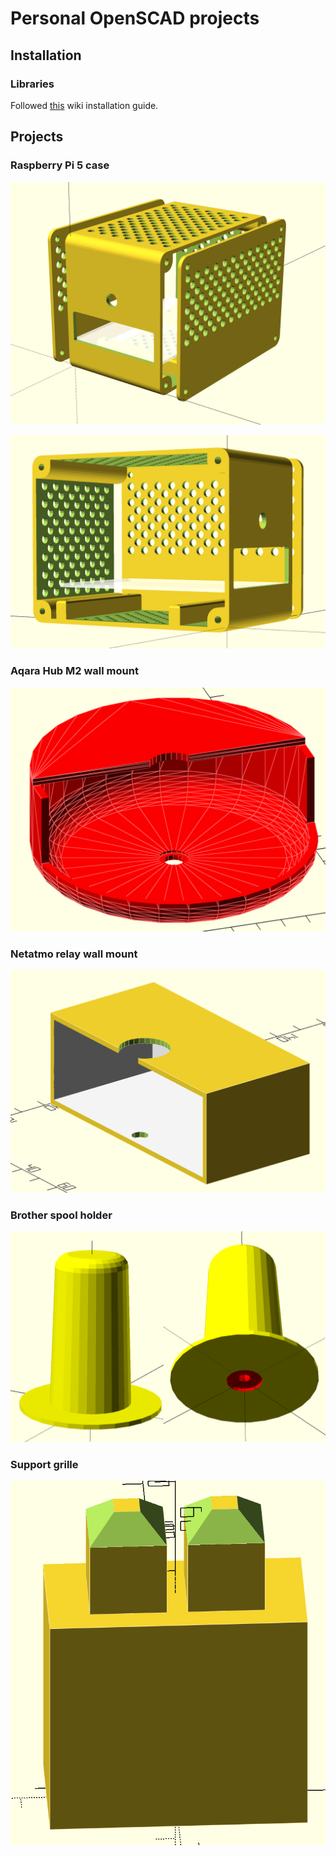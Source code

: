 # Personal OpenSCAD projects

## Installation

### Libraries

Followed [this](https://github.com/revarbat/BOSL/wiki) wiki installation guide.


## Projects

### Raspberry Pi 5 case

<p align="center">
  <img src="docs/img/pi5-case-full.png" />
</p>

<p align="center">
  <img src="docs/img/pi5-case-open.png" />
</p>

### Aqara Hub M2 wall mount

<p align="center">
  <img src="docs/img/aqara-hub.png" />
</p>

### Netatmo relay wall mount

<p align="center">
  <img src="docs/img/netatmo-relay.png" />
</p>

### Brother spool holder

<p align="center">
  <img src="docs/img/brother-spool-holder.png" />
</p>

### Support grille

<p align="center">
  <img src="docs/img/support-grille.png" />
</p>
